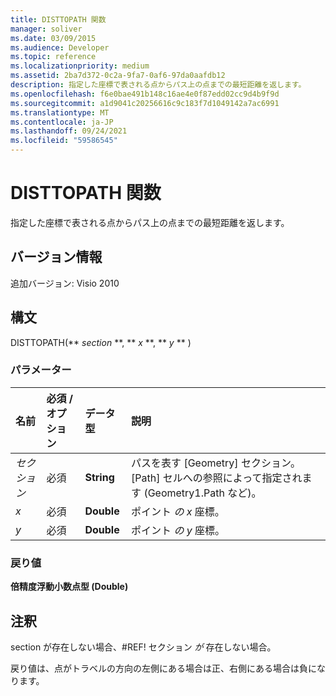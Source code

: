 ```yaml
---
title: DISTTOPATH 関数
manager: soliver
ms.date: 03/09/2015
ms.audience: Developer
ms.topic: reference
ms.localizationpriority: medium
ms.assetid: 2ba7d372-0c2a-9fa7-0af6-97da0aafdb12
description: 指定した座標で表される点からパス上の点までの最短距離を返します。
ms.openlocfilehash: f6e0bae491b148c16ae4e0f87edd02cc9d4b9f9d
ms.sourcegitcommit: a1d9041c20256616c9c183f7d1049142a7ac6991
ms.translationtype: MT
ms.contentlocale: ja-JP
ms.lasthandoff: 09/24/2021
ms.locfileid: "59586545"
---
```

# <a name="disttopath-function"></a>DISTTOPATH 関数

指定した座標で表される点からパス上の点までの最短距離を返します。
  
## <a name="version-information"></a>バージョン情報

追加バージョン: Visio 2010
 
  
## <a name="syntax"></a>構文

DISTTOPATH(** *section* **, ** *x* **, ** *y* ** ) 
  
### <a name="parameters"></a>パラメーター

|**名前**|**必須 / オプション**|**データ型**|**説明**|
|:-----|:-----|:-----|:-----|
| _セクション_ <br/> |必須  <br/> |**String** <br/> |パスを表す [Geometry] セクション。[Path] セルへの参照によって指定されます (Geometry1.Path など)。  <br/> |
| _x_ <br/> |必須  <br/> |**Double** <br/> |ポイント  _の x_ 座標。  <br/> |
| _y_ <br/> |必須  <br/> |**Double** <br/> |ポイント  _の y_ 座標。  <br/> |
   
### <a name="return-value"></a>戻り値

 **倍精度浮動小数点型 (Double)**
  
## <a name="remarks"></a>注釈

section が存在しない場合、#REF! セクション  _が_ 存在しない場合。 
  
戻り値は、点がトラベルの方向の左側にある場合は正、右側にある場合は負になります。
  

